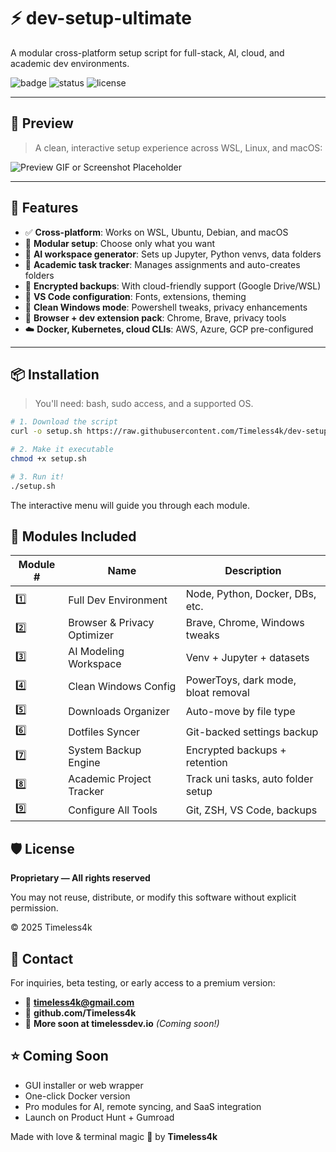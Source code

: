 # ⚡ dev-setup-ultimate

A modular cross-platform setup script for full-stack, AI, cloud, and academic dev environments.

![badge](https://img.shields.io/badge/Bash-Setup_Script-blue?style=flat-square) ![status](https://img.shields.io/badge/Version-1.0-green?style=flat-square) ![license](https://img.shields.io/badge/License-Proprietary-red?style=flat-square)

---

## 📸 Preview

> A clean, interactive setup experience across WSL, Linux, and macOS:

![Preview GIF or Screenshot Placeholder](https://via.placeholder.com/800x400?text=Insert+terminal+GIF+or+screenshot+here)

---

## 🚀 Features

- ✅ **Cross-platform**: Works on WSL, Ubuntu, Debian, and macOS
- 🎯 **Modular setup**: Choose only what you want
- 🤖 **AI workspace generator**: Sets up Jupyter, Python venvs, data folders
- 🧠 **Academic task tracker**: Manages assignments and auto-creates folders
- 🔐 **Encrypted backups**: With cloud-friendly support (Google Drive/WSL)
- 🎨 **VS Code configuration**: Fonts, extensions, theming
- 🧹 **Clean Windows mode**: Powershell tweaks, privacy enhancements
- 🧬 **Browser + dev extension pack**: Chrome, Brave, privacy tools
- ☁️ **Docker, Kubernetes, cloud CLIs**: AWS, Azure, GCP pre-configured

---

## 📦 Installation

> You'll need: bash, sudo access, and a supported OS.

```bash
# 1. Download the script
curl -o setup.sh https://raw.githubusercontent.com/Timeless4k/dev-setup-ultimate/main/setup.sh

# 2. Make it executable
chmod +x setup.sh

# 3. Run it!
./setup.sh
```

The interactive menu will guide you through each module.

## 🧩 Modules Included

| Module # | Name | Description |
|----------|------|-------------|
| 1️⃣ | Full Dev Environment | Node, Python, Docker, DBs, etc. |
| 2️⃣ | Browser & Privacy Optimizer | Brave, Chrome, Windows tweaks |
| 3️⃣ | AI Modeling Workspace | Venv + Jupyter + datasets |
| 4️⃣ | Clean Windows Config | PowerToys, dark mode, bloat removal |
| 5️⃣ | Downloads Organizer | Auto-move by file type |
| 6️⃣ | Dotfiles Syncer | Git-backed settings backup |
| 7️⃣ | System Backup Engine | Encrypted backups + retention |
| 8️⃣ | Academic Project Tracker | Track uni tasks, auto folder setup |
| 9️⃣ | Configure All Tools | Git, ZSH, VS Code, backups |

## 🛡 License

**Proprietary — All rights reserved**

You may not reuse, distribute, or modify this software without explicit permission.

© 2025 Timeless4k

## 💌 Contact

For inquiries, beta testing, or early access to a premium version:

- 📧 **timeless4k@gmail.com**
- 🐙 **github.com/Timeless4k**
- 🧠 **More soon at timelessdev.io** *(Coming soon!)*

## ⭐ Coming Soon

* GUI installer or web wrapper
* One-click Docker version
* Pro modules for AI, remote syncing, and SaaS integration
* Launch on Product Hunt + Gumroad

Made with love & terminal magic 🧪 by **Timeless4k**
